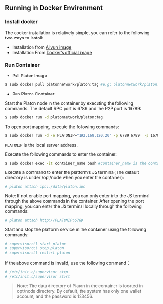## Running in Docker Environment
### Install docker
The docker installation is relatively simple, you can refer to the following two ways to install:

- Installation from [Aliyun image](https://yq.aliyun.com/articles/110806)
- Installation From [Docker’s official image](https://docs.docker.com/install/linux/docker-ce/ubuntu/)

### Run Container
- Pull Platon Image

```bash
$ sudo docker pull platonnetwork/platon:tag #e.g: platonnetwork/platon:0.5.0
```

- Run Platon Container

Start the Platon node in the container by executing the following commands. The default RPC port is 6789 and the P2P port is 16789:
```bash
$ sudo docker run -d platonnetwork/platon:tag
```

To open port mapping, execute the following commands:
```bash
$ sudo docker run -d -e PLATONIP="192.168.120.20" -p 6789:6789  -p 16789:16789 --name platon platonnetwork/platon:0.5.0
```
`PLATONIP` is the local server address.

Execute the following commands to enter the container:
```bash
$ sudo docker exec -it container_name bash #container_name is the container name or id.
```

Execute a command to enter the platform’s JS terminal(The default directory is under /opt/node when you enter the container):
```bash
# platon attach ipc:./data/platon.ipc
```

Note: If not enable port mapping, you can only enter into the JS terminal through the above commands in the container. After opening the port mapping, you can enter the JS terminal locally through the following commands:
```bash
# platon attach http://PLATONIP:6789
```

Start and stop the platform service in the container using the following commands:
```bash
# supervisorctl start platon 
# supervisorctl stop platon 
# supervisorctl restart platon 
```

If the above command is invalid, use the following command：
```bash
# /etc/init.d/supervisor stop
# /etc/init.d/supervisor start
```

>Note: The data directory of Platon in the container is located in opt/node directory. By default, the system has only one wallet account, and the password is 123456.

